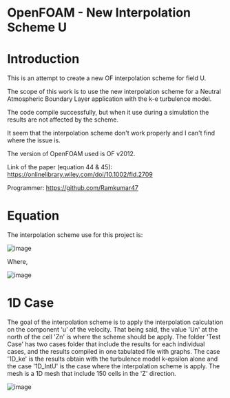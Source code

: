 # OpenFOAM - New Interpolation Scheme U

# Introduction

This is an attempt to create a new OF interpolation scheme for field U.

The scope of this work is to use the new interpolation scheme for a Neutral Atmospheric Boundary Layer application
with the k-e turbulence model.

The code compile successfully, but when it use during a simulation the results are not affected by the scheme.

It seem that the interpolation scheme don't work properly and I can't find where the issue is.

The version of OpenFOAM used is OF v2012.

Link of the paper (equation 44 & 45): https://onlinelibrary.wiley.com/doi/10.1002/fld.2709

Programmer: https://github.com/Ramkumar47

# Equation

The interpolation scheme use for this project is:

![image](https://user-images.githubusercontent.com/64756528/153983776-8a9a24c3-ee45-4c35-b94b-9789359ea2ce.png)

Where,

![image](https://user-images.githubusercontent.com/64756528/153983803-5672e73e-c57c-4700-bd3e-d50bfc63ee15.png)


# 1D Case

The goal of the interpolation scheme is to apply the interpolation calculation on the component 'u' of the velocity.
That being said, the value 'Un' at the north of the cell 'Zn' is where the scheme should be apply. The folder 'Test Case' has two cases folder that include the results for each individual cases, and the results compiled in one tabulated file with graphs. The case '1D_ke' is the results obtain with the turbulence model k-epsilon alone and the case '1D_IntU' is the case where the interpolation scheme is apply. The mesh is a 1D mesh that include 150 cells in the 'Z' direction. 

![image](https://user-images.githubusercontent.com/64756528/153982544-8ae44806-2e3b-4d31-804b-e795111eed10.png)
